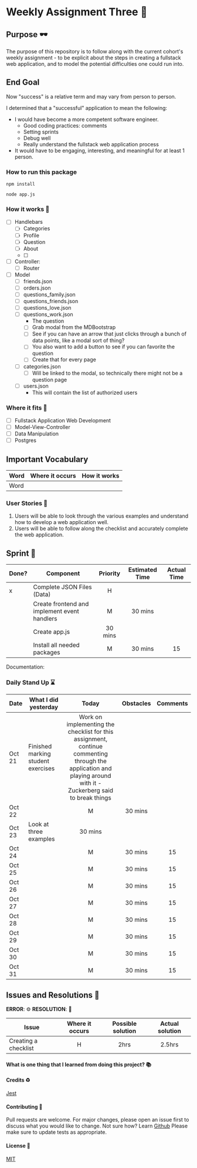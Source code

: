 # Weekly Assignment Three :rocket:

## Purpose :dark_sunglasses:

The purpose of this repository is to follow along with the current cohort's weekly assignment - to be explicit about the steps in creating a fullstack web application, and to model the potential difficulties one could run into. 

## End Goal

 Now "success" is a relative term and may vary from person to person.

I determined that a "successful" application to mean the following:

- I would have become a more competent software engineer. 
  - Good coding practices: comments
  - Setting sprints 
  - Debug well 
  - Really understand the fullstack web application process
- It would have to be engaging, interesting, and meaningful for at least 1 person.

### How to run this package

```
npm install
```

```
node app.js
```

### How it works :open_book:

- [ ] Handlebars 
  - [ ] Categories
  - [ ] Profile
  - [ ] Question 
  - [ ] About
  - [ ] 
- [ ] Controller: 
  - [ ] Router 

- [ ] Model 
  - [ ] friends.json 
  - [ ] orders.json
  - [ ] questions_family.json
  - [ ] questions_friends.json
  - [ ] questions_love.json
  - [ ] questions_work.json 
    - The question 
    - [ ] Grab modal from the MDBootstrap 
    - [ ] See if you can have an arrow that just clicks through a bunch of data points, like a modal sort of thing? 
    - [ ] You also want to add a button to see if you can favorite the question 
    - [ ] Create that for every page 
  - [ ] categories.json
    - [ ] Will be linked to the modal, so technically there might not be a question page 
  - [ ] users.json 
    - This will contain the list of authorized users 
### Where it fits :paperclip:

- [ ] Fullstack Application Web Development
- [ ] Model-View-Controller
- [ ] Data Manipulation  
- [ ] Postgres

## Important Vocabulary

| Word | Where it occurs | How it works |
| ---- | :-------------: | :----------: |
| Word |                 |              |

### User Stories :telescope:

1. Users will be able to look through the various examples and understand how to develop a web application well.
2. Users will be able to follow along the checklist and accurately complete the web application. 
 

## Sprint :athletic_shoe:

| Done? | Component              | Priority | Estimated Time | Actual Time |
| ----- | ---------------------- | :------: | :------------: | :---------: |
| x     | Complete JSON Files (Data)         |    H     |       |             |
|       | Create frontend and implement event handlers     |    M     |    30 mins     |             |
|       | Create app.js | 30 mins  |                |
|       | Install all needed packages  |    M     |    30 mins     |     15      |

Documentation: 

### Daily Stand Up :hourglass:

| Date | What I did yesterday              | Today | Obstacles | Comments |
| ----- | ---------------------- | :------: | :------------: | :---------: |
| Oct 21   | Finished marking student exercises        |    Work on implementing the checklist for this assignment, continue commenting through the application and playing around with it - Zuckerberg said to break things    |       |             |
|    Oct 22   |      |    M     |    30 mins     |             |
|  Oct 23     | Look at three examples | 30 mins  |                |
|  Oct 24     |   |    M     |    30 mins     |     15      |
|  Oct 25     |   |    M     |    30 mins     |     15      |
|  Oct 26     |   |    M     |    30 mins     |     15      |
|  Oct 27     |   |    M     |    30 mins     |     15      |
|  Oct 28    |   |    M     |    30 mins     |     15      |
|  Oct 29     |   |    M     |    30 mins     |     15      |
|  Oct 30     |   |    M     |    30 mins     |     15      |
|  Oct 31     |   |    M     |    30 mins     |     15      |

## Issues and Resolutions :flashlight:

**ERROR**: :gear:
**RESOLUTION**: :key:

| Issue                | Where it occurs | Possible solution | Actual solution |
| -------------------- | :-------------: | :---------------: | :-------------: |
| Creating a checklist |        H        |       2hrs        |     2.5hrs      |

#### What is one thing that I learned from doing this project? :books:

#### Credits :recycle:

[Jest](https://jestjs.io/)

#### Contributing :round_pushpin:

Pull requests are welcome. For major changes, please open an issue first to discuss what you would like to change.
Not sure how? Learn [Github](https://www.youtube.com/watch?v=3RjQznt-8kE&list=PL4cUxeGkcC9goXbgTDQ0n_4TBzOO0ocPR)
Please make sure to update tests as appropriate.

#### License :memo:

[MIT](https://choosealicense.com/licenses/mit/)

